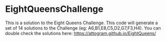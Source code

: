 # EightQueensChallenge
This is a solution to the Eight Queens Challenge. This code will generate a set of 14 solutions to the Challenge (eg: A6,B1,E8,C5,D2,G7,F3,H4). You can double check the solutions here: https://attogram.github.io/EightQueens/
